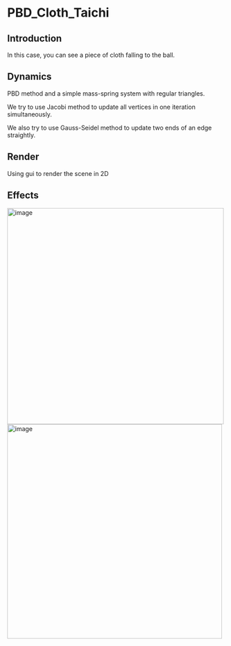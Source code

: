 # PBD_Cloth_Taichi
## Introduction
In this case, you can see a piece of cloth falling to the ball.

## Dynamics
PBD method and a simple mass-spring system with regular triangles.

We try to use Jacobi method to update all vertices in one iteration simultaneously.

We also try to use Gauss-Seidel method to update two ends of an edge straightly.

## Render
Using gui to render the scene in 2D

## Effects
<img width="499" alt="image" src="https://user-images.githubusercontent.com/53171201/209609460-c6705ac8-c73b-4da4-aad1-7d5bcb30dcb9.png">
<img width="495" alt="image" src="https://user-images.githubusercontent.com/53171201/209612521-12cdce8a-f8b3-49b0-a0fb-f2e71e531cd4.png">

